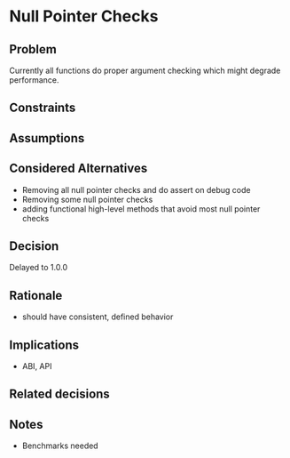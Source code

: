 # Null Pointer Checks

## Problem

Currently all functions do proper argument checking which might degrade
performance.

## Constraints

## Assumptions

## Considered Alternatives

- Removing all null pointer checks and do assert on debug code
- Removing some null pointer checks
- adding functional high-level methods that avoid most null pointer checks

## Decision

Delayed to 1.0.0

## Rationale

- should have consistent, defined behavior

## Implications

- ABI, API

## Related decisions

## Notes

- Benchmarks needed
